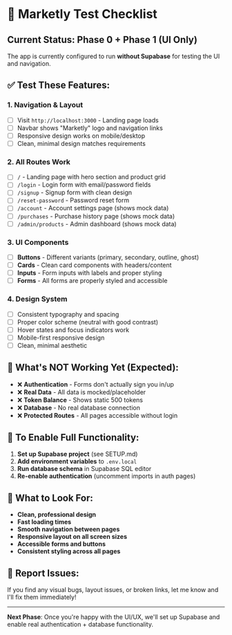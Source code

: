 # 🧪 Marketly Test Checklist

## Current Status: Phase 0 + Phase 1 (UI Only)
The app is currently configured to run **without Supabase** for testing the UI and navigation.

## ✅ Test These Features:

### 1. **Navigation & Layout**
- [ ] Visit `http://localhost:3000` - Landing page loads
- [ ] Navbar shows "Marketly" logo and navigation links
- [ ] Responsive design works on mobile/desktop
- [ ] Clean, minimal design matches requirements

### 2. **All Routes Work**
- [ ] `/` - Landing page with hero section and product grid
- [ ] `/login` - Login form with email/password fields
- [ ] `/signup` - Signup form with clean design
- [ ] `/reset-password` - Password reset form
- [ ] `/account` - Account settings page (shows mock data)
- [ ] `/purchases` - Purchase history page (shows mock data)
- [ ] `/admin/products` - Admin dashboard (shows mock data)

### 3. **UI Components**
- [ ] **Buttons** - Different variants (primary, secondary, outline, ghost)
- [ ] **Cards** - Clean card components with headers/content
- [ ] **Inputs** - Form inputs with labels and proper styling
- [ ] **Forms** - All forms are properly styled and accessible

### 4. **Design System**
- [ ] Consistent typography and spacing
- [ ] Proper color scheme (neutral with good contrast)
- [ ] Hover states and focus indicators work
- [ ] Mobile-first responsive design
- [ ] Clean, minimal aesthetic

## 🚧 What's NOT Working Yet (Expected):
- ❌ **Authentication** - Forms don't actually sign you in/up
- ❌ **Real Data** - All data is mocked/placeholder
- ❌ **Token Balance** - Shows static 500 tokens
- ❌ **Database** - No real database connection
- ❌ **Protected Routes** - All pages accessible without login

## 🔧 To Enable Full Functionality:
1. **Set up Supabase project** (see SETUP.md)
2. **Add environment variables** to `.env.local`
3. **Run database schema** in Supabase SQL editor
4. **Re-enable authentication** (uncomment imports in auth pages)

## 🎯 What to Look For:
- **Clean, professional design**
- **Fast loading times**
- **Smooth navigation between pages**
- **Responsive layout on all screen sizes**
- **Accessible forms and buttons**
- **Consistent styling across all pages**

## 🐛 Report Issues:
If you find any visual bugs, layout issues, or broken links, let me know and I'll fix them immediately!

---

**Next Phase**: Once you're happy with the UI/UX, we'll set up Supabase and enable real authentication + database functionality.
